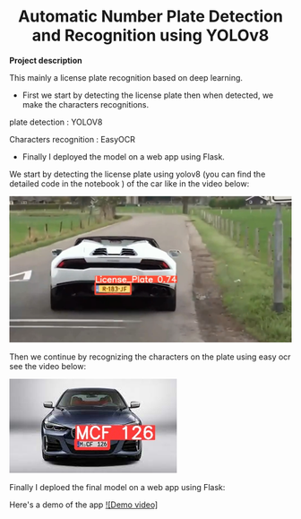 <H1 align="center">Automatic Number Plate Detection and Recognition using YOLOv8</H1>

**Project description**

This mainly a license plate recognition based on deep learning.

- First we start by detecting the license plate then when detected, we make the characters recognitions.

plate detection : YOLOV8 

Characters recognition : EasyOCR

- Finally I deployed the model on a web app using Flask.


We start by detecting the license plate using yolov8 (you can find the detailed code in the notebook ) of the car like in the video below:

[![Video Preview](https://github.com/MERYX-bh/Car-plate-recognition/blob/main/preview_plate.png)](https://github.com/MERYX-bh/Car-plate-recognition/blob/main/t%C3%A9l%C3%A9chargement.mp4)

Then we continue by recognizing the characters on the plate using easy ocr see the video below:

[![Video Preview](https://github.com/MERYX-bh/Car-plate-recognition/blob/main/detection_on_image.jpg)](https://github.com/MERYX-bh/Car-plate-recognition/blob/main/ocr.mp4)

Finally I deploed the final model on a web app using Flask:

Here's a demo of the app [![Demo video]](https://github.com/MERYX-bh/Car-plate-recognition/blob/main/Screen_recording.mp4)


